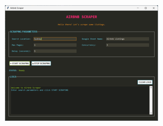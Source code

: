 !['User Interface'](https://github.com/Nickopusan13/Nickopusan-Project/blob/master/Airbnb%20Scraper/image/UI.png)
